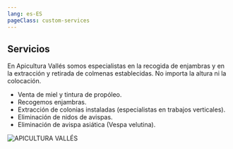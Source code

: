 ```yaml
---
lang: es-ES
pageClass: custom-services
---
```


## Servicios

En Apicultura Vallés somos especialistas en la recogida de enjambras y en la extracción y retirada de colmenas establecidas. No importa la altura ni la colocación.

- Venta de miel y tintura de propóleo.
- Recogemos enjambras.
- Extracción de colonias instaladas (especialistas en trabajos verticales).
- Eliminación de nidos de avispas.
- Eliminación de avispa asiática (Vespa velutina).

![APICULTURA VALLÉS](/img/St_fost_c_web-compressor-233x300.jpeg)
